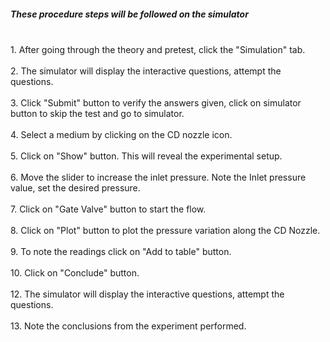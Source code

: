 ##### These procedure steps will be followed on the simulator
<br>
1. After going through the theory and pretest, click the "Simulation" tab.<br>
<br>
2. The simulator will display the interactive questions, attempt the questions.<br>
<br>
3. Click "Submit" button to verify the answers given, click on simulator button to skip the test and go to simulator.<br>
<br>
4. Select a medium by clicking on the CD nozzle icon.<br>
<br>
5. Click on "Show" button. This will reveal the experimental setup.<br>
<br>
6. Move the slider to increase the inlet pressure. Note the Inlet pressure value, set the desired pressure.<br>
<br>
7. Click on "Gate Valve" button to start the flow.<br>
<br>
8. Click on "Plot" button to plot the pressure variation along the CD Nozzle.<br>
<br>
9. To note the readings click on "Add to table" button.<br>
<br>
10. Click on "Conclude" button.<br>
<br>
12. The simulator will display the interactive questions, attempt the questions.<br>
<br>
13. Note the conclusions from the experiment performed.<br>

